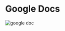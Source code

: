 # Google Docs

![google doc](https://github.com/tarunngusain08/System-Design/assets/36428256/4134bd2c-bf17-4260-91f0-635424e6cdc4)

